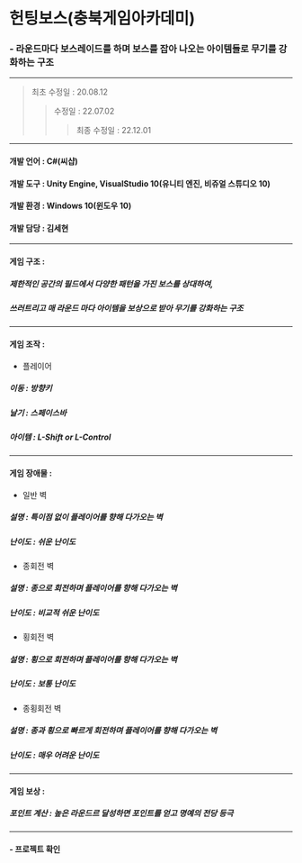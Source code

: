  # 헌팅보스(충북게임아카데미)
 ### - 라운드마다 보스레이드를 하며 보스를 잡아 나오는 아이템들로 무기를 강화하는 구조
---
> 최초 수정일 : 20.08.12
>> 수정일 : 22.07.02
>>> 최종 수정일 : 22.12.01
---
#### 개발 언어 : C#(씨샵)
#### 개발 도구 : Unity Engine, VisualStudio 10(유니티 엔진, 비쥬얼 스튜디오 10)
#### 개발 환경 : Windows 10(윈도우 10)
#### 개발 담당 : 김세현
---
#### 게임 구조 :
##### 제한적인 공간의 필드에서 다양한 패턴을 가진 보스를 상대하여,
##### 쓰러트리고 매 라운드 마다 아이템을 보상으로 받아 무기를 강화하는 구조
---
#### 게임 조작 :
* 플레이어
##### 이동 : 방향키
##### 날기 : 스페이스바
##### 아이템 : L-Shift or L-Control
---
#### 게임 장애물 :
* 일반 벽
##### 설명 : 특이점 없이 플레이어를 향해 다가오는 벽
##### 난이도 : 쉬운 난이도
* 종회전 벽
##### 설명 : 종으로 회전하며 플레이어를 향해 다가오는 벽
##### 난이도 : 비교적 쉬운 난이도
* 횡회전 벽
##### 설명 : 횡으로 회전하며 플레이어를 향해 다가오는 벽
##### 난이도 : 보통 난이도
* 종횡회전 벽
##### 설명 : 종과 횡으로 빠르게 회전하며 플레이어를 향해 다가오는 벽
##### 난이도 : 매우 어려운 난이도
---
#### 게임 보상 :
##### 포인트 계산 : 높은 라운드르 달성하면 포인트를 얻고 명예의 전당 등극
---
#### - 프로젝트 확인
